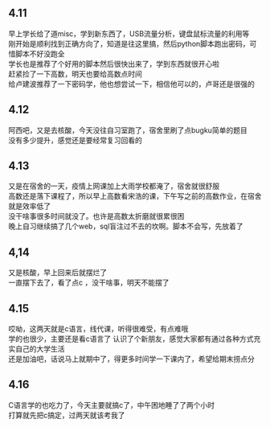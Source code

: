 ## 4.11
  早上学长给了道misc，学到新东西了，USB流量分析，键盘鼠标流量的利用等    
  刚开始是顺利找到正确方向了，知道是往这里搞，然后python脚本跑出密码，可惜脚本不好没跑全    
  学长也是推荐了个好用的脚本然后很快出来了，学到东西就很开心啦      
  赶紧捡了一下高数，明天也要给高数点时间      
  给卢建波推荐了一下密码学，他也想尝试一下，相信他可以的，卢哥还是很强的     
  
  
## 4.12
阿西吧，又是去核酸，今天没往自习室跑了，宿舍里刷了点bugku简单的题目       
没有多少提升，感觉还是要经常复习回看的  
  
## 4.13
又是在宿舍的一天，疫情上网课加上大雨学校都淹了，宿舍就很舒服   
高数还是落下课程了，所以早上高数看宋浩的课，下午写之前的高数作业，在宿舍就是效率低了   
没干啥事很多时间就没了。也许是高数太折磨就很累很困      
晚上自习继续搞了几个web，sql盲注过不去的坎啊。脚本不会写，先放着了    

## 4,14
又是核酸，早上回来后就摆烂了  
一直摆下去了，看了点c ，没干啥事，明天不能摆了      

## 4.15
哎呦，这两天就是c语言，线代课，听得很难受，有点难哦       
学的也很少，主要还是看c语言了  认识了个新朋友，感觉大家都有通过各种方式充实自己的大学生活   
还是加油吧，话说马上就期中了，得更多时间学一下课内了，希望给期末捞点分    

## 4.16
  C语言学的也吃力了，今天主要就搞c了，中午困地睡了了两个小时        
  打算就先把c搞定，过两天就该考我了    
  
  

